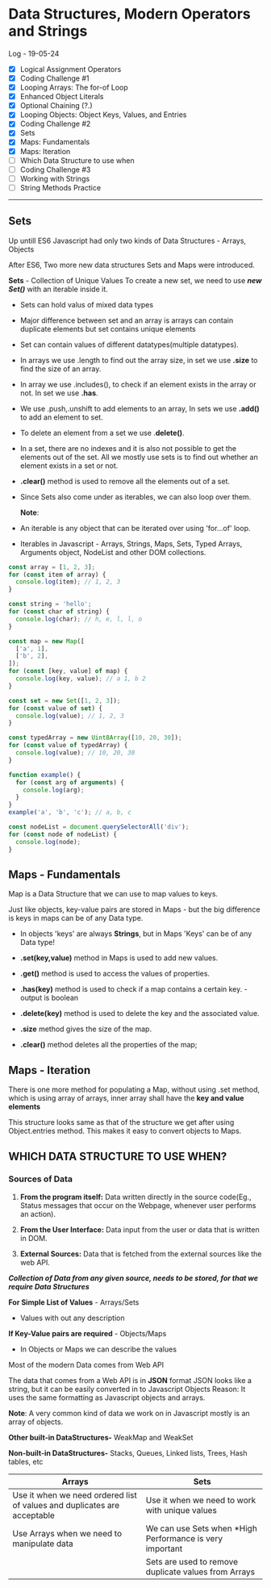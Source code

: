 # Data Structures, Modern Operators and Strings

Log - 19-05-24

- [x] Logical Assignment Operators
- [x] Coding Challenge #1
- [x] Looping Arrays: The for-of Loop
- [x] Enhanced Object Literals
- [x] Optional Chaining (?.)
- [x] Looping Objects: Object Keys, Values, and Entries
- [x] Coding Challenge #2
- [x] Sets
- [x] Maps: Fundamentals
- [x] Maps: Iteration
- [ ] Which Data Structure to use when
- [ ] Coding Challenge #3
- [ ] Working with Strings
- [ ] String Methods Practice

---

## Sets

Up untill ES6 Javascript had only two kinds of Data Structures - Arrays, Objects

After ES6, Two more new data structures Sets and Maps were introduced.

**Sets** - Collection of Unique Values
To create a new set, we need to use **_new Set(<iterable>)_** with an iterable inside it.

- Sets can hold valus of mixed data types

- Major difference between set and an array is arrays can contain duplicate elements but set contains unique elements

- Set can contain values of different datatypes(multiple datatypes).

- In arrays we use .length to find out the array size, in set we use **.size** to find the size of an array.

- In array we use .includes(), to check if an element exists in the array or not. In set we use **.has**.

- We use .push,.unshift to add elements to an array, In sets we use **.add()** to add an element to set.

- To delete an element from a set we use .**delete()**.

- In a set, there are no indexes and it is also not possible to get the elements out of the set. All we mostly use sets is to find out whether an element exists in a set or not.

- **.clear()** method is used to remove all the elements out of a set.

- Since Sets also come under as iterables, we can also loop over them.

  **Note**:

- An iterable is any object that can be iterated over using 'for...of' loop.
- Iterables in Javascript - Arrays, Strings, Maps, Sets, Typed Arrays, Arguments object, NodeList and other DOM collections.

```js
const array = [1, 2, 3];
for (const item of array) {
  console.log(item); // 1, 2, 3
}

const string = 'hello';
for (const char of string) {
  console.log(char); // h, e, l, l, o
}

const map = new Map([
  ['a', 1],
  ['b', 2],
]);
for (const [key, value] of map) {
  console.log(key, value); // a 1, b 2
}

const set = new Set([1, 2, 3]);
for (const value of set) {
  console.log(value); // 1, 2, 3
}

const typedArray = new Uint8Array([10, 20, 30]);
for (const value of typedArray) {
  console.log(value); // 10, 20, 30
}

function example() {
  for (const arg of arguments) {
    console.log(arg);
  }
}
example('a', 'b', 'c'); // a, b, c

const nodeList = document.querySelectorAll('div');
for (const node of nodeList) {
  console.log(node);
}
```

## Maps - Fundamentals

Map is a Data Structure that we can use to map values to keys.

Just like objects, key-value pairs are stored in Maps - but the big difference is keys in maps can be of any Data type.

- In objects 'keys' are always **Strings**, but in Maps 'Keys' can be of any Data type!

- **.set(key,value)** method in Maps is used to add new values.

- **.get()** method is used to access the values of properties.

- **.has(key)** method is used to check if a map contains a certain key. - output is boolean

- **.delete(key)** method is used to delete the key and the associated value.

- **.size** method gives the size of the map.

- **.clear()** method deletes all the properties of the map;

## Maps - Iteration

There is one more method for populating a Map, without using .set method, which is using array of arrays, inner array shall have the **key and value elements**

This structure looks same as that of the structure we get after using Object.entries method. This makes it easy to convert objects to Maps.

## WHICH DATA STRUCTURE TO USE WHEN?

### Sources of Data

1. **From the program itself:** Data written directly in the source code(Eg., Status messages that occur on the Webpage, whenever user performs an action).

2. **From the User Interface:** Data input from the user or data that is written in DOM.

3. **External Sources:** Data that is fetched from the external sources like the web API.

**_Collection of Data from any given source, needs to be stored, for that we require Data Structures_**

**For Simple List of Values** - Arrays/Sets

- Values with out any description

**If Key-Value pairs are required** - Objects/Maps

- In Objects or Maps we can describe the values

Most of the modern Data comes from Web API

The data that comes from a Web API is in **JSON** format
JSON looks like a string, but it can be easily converted in to Javascript Objects
Reason: It uses the same formatting as Javascript objects and arrays.

**Note**: A very common kind of data we work on in Javascript mostly is an array of objects.

**Other built-in DataStructures-** WeakMap and WeakSet

**Non-built-in DataStructures-** Stacks, Queues, Linked lists, Trees, Hash tables, etc

| Arrays                                                                   | Sets                                                      |
| ------------------------------------------------------------------------ | --------------------------------------------------------- |
| Use it when we need ordered list of values and duplicates are acceptable | Use it when we need to work with unique values            |
| Use Arrays when we need to manipulate data                               | We can use Sets when \*High Performance is very important |
|                                                                          | Sets are used to remove duplicate values from Arrays      |
